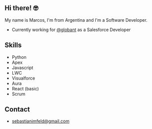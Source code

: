 ## Hi there! 🤓

My name is Marcos, I'm from Argentina and I'm a Software Developer.

- Currently working for [@globant](https://www.globant.com) as a Salesforce Developer

## Skills

- Python
- Apex
- Javascript
- LWC
- Visualforce
- Aura
- React (basic)
- Scrum

## Contact

- sebastianimfeld@gmail.com
